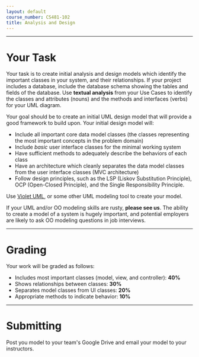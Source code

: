 ```yaml
---
layout: default
course_number: CS481-102
title: Analysis and Design
---
```


--- --- --- --- --- --- --- --- --- --- --- --- --- --- --- --- --- --- --- --- --- --- --- ---



# Your Task


Your task is to create initial analysis and design models which identify the important classes in your system, and their relationships. If your project includes a database, include the database schema showing the tables and fields of the database.  Use **textual analysis** from your Use Cases to identify the classes and attributes (nouns) and the methods and interfaces (verbs) for your UML diagram.

Your goal should be to create an initial UML design model that will provide a good framework to build upon.  Your initial design model will:

- Include all important core data model classes (the classes representing the most important concepts in the problem domain)
- Include *basic* user interface classes for the minimal working system
- Have sufficient methods to adequately describe the behaviors of each class
- Have an architecture which cleanly separates the data model classes from the user interface classes (MVC architecture)
- Follow design principles, such as the LSP (Liskov Substitution Principle), OCP (Open-Closed Principle), and the Single Responsibility Principle.

Use [Violet UML](http://alexdp.free.fr/violetumleditor/page.php), or some other UML modeling tool to create your model.

If your UML and/or OO modeling skills are rusty, **please see us**.  The ability to create a model of a system is hugely important, and potential employers are likely to ask OO modeling questions in job interviews.

--- --- --- --- --- --- --- --- --- --- --- --- --- --- --- --- --- --- --- --- --- --- --- ---



# Grading


Your work will be graded as follows:

- Includes most important classes (model, view, and controller): **40%**
- Shows relationships between classes: **30%**
- Separates model classes from UI classes: **20%**
- Appropriate methods to indicate behavior: **10%**

--- --- --- --- --- --- --- --- --- --- --- --- --- --- --- --- --- --- --- --- --- --- --- ---



# Submitting

Post you model to your team's Google Drive and email your model to your instructors.
